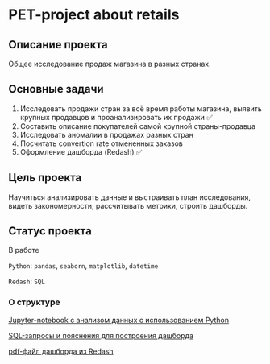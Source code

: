 # PET-project about retails
## Описание проекта
Общее исследование продаж магазина в разных странах.
## Основные задачи
1. Исследовать продажи стран за всё время работы магазина, выявить крупных продавцов и проанализировать их продажи ✅
3. Составить описание покупателей самой крупной страны-продавца
4. Исследовать аномалии в продажах разных стран
5. Посчитать convertion rate отмененных заказов
6. Оформление дашборда (Redash) ✅
## Цель проекта
Научиться анализировать данные и выстраивать план исследования, видеть закономерности, рассчитывать метрики, строить дашборды.
## Статус проекта 
В работе

<code>Python</code>: <code>pandas</code>, <code>seaborn</code>, <code>matplotlib</code>, <code>datetime</code> 

<code>Redash</code>: <code>SQL</code> 


### О структуре
[Jupyter-notebook с анализом данных с использованием Python](https://github.com/karryru/retails/blob/main/retails.ipynb)

[SQL-запросы и пояснения для построения дашборда](https://github.com/karryru/retails/blob/main/queries_for_dashboard.md)

[pdf-файл дашборда из Redash](https://github.com/karryru/retails/blob/main/Dashboard.pdf)

